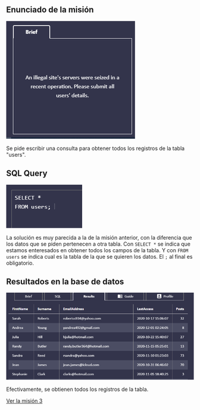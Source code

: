 ## Enunciado de la misión

![Enunciado](https://github.com/alafa/theegg_ai/blob/master/tarea_43/images/2.1.PNG?raw=true)

Se pide escribir una consulta para obtener todos los registros de la tabla "users".


## SQL Query

![sql_query](https://github.com/alafa/theegg_ai/blob/master/tarea_43/images/2.2.PNG?raw=true)

La solución es muy parecida a la de la misión anterior, con la diferencia que los datos que se piden pertenecen a otra tabla.
Con `SELECT *` se indica que estamos enteresados en obtener todos los campos de la tabla. Y con `FROM users`
se indica cual es la tabla de la que se quieren los datos.
 El `;` al final es obligatorio.

## Resultados en la base de datos

![result](https://github.com/alafa/theegg_ai/blob/master/tarea_43/images/2.3.PNG?raw=true)

Efectivamente, se obtienen todos los registros de la tabla.

[Ver la misión 3](https://github.com/alafa/theegg_ai/blob/master/tarea_43/mission_3.md)
